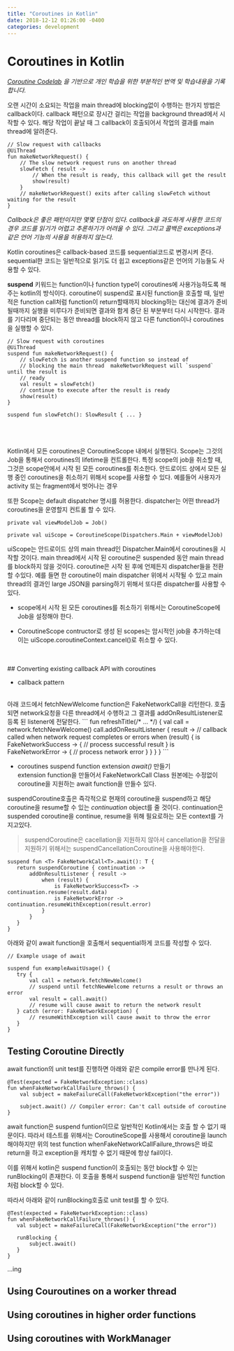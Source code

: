 ```yaml
---
title: "Coroutines in Kotlin"
date: 2018-12-12 01:26:00 -0400
categories: development
---
```


Coroutines in Kotlin
====================
_[Coroutine Codelab](https://codelabs.developers.google.com/codelabs/kotlin-coroutines)
을 기반으로 개인 학습을 위한 부분적인 번역 및 학습내용을 기록합니다._

오랜 시간이 소요되는 작업을 main thread에 blocking없이 수행하는 한가지 방법은 callback이다. callback 패턴으로 장시간 걸리는 작업을 background thread에서 시작할 수 있다. 해당 작업이 끝날 때 그 callback이 호출되어서 작업의 결과를 main thread에 알려준다.

```
// Slow request with callbacks
@UiThread
fun makeNetworkRequest() {
    // The slow network request runs on another thread
    slowFetch { result ->
        // When the result is ready, this callback will get the result
        show(result)
    }
    // makeNetworkRequest() exits after calling slowFetch without waiting for the result
}
```

*Callback은 좋은 패턴이지만 몇몇 단점이 있다. callback을 과도하게 사용한 코드의 경우 코드를 읽기가 어렵고 추론하기가 어려울 수 있다. 그리고 콜백은 exceptions과 같은 언어 기능의 사용을 허용하지 않는다.*

Kotlin coroutines은 callback-based 코드를 sequential코드로 변경시켜 준다. sequential한 코드는 일반적으로 읽기도 더 쉽고 exceptions같은 언어의 기능들도 사용할 수 있다.


**suspend** 키워드는 function이나 function type이 coroutines에 사용가능하도록 해주는 kotlin의 방식이다. coroutine이 suspend로 표시된 function을 호출할 때, 일반적은 function call처럼 function이 return할때까지 blocking하는 대신에 결과가 준비 될때까지 실행을 미루다가 준비되면 결과와 함게 중단 된 부분부터 다시 시작한다.
결과를 기다리며 중단되는 동안 thread를 block하지 않고 다른 function이나 coroutines을 실행할 수 있다.

```
// Slow request with coroutines
@UiThread
suspend fun makeNetworkRequest() {
    // slowFetch is another suspend function so instead of 
    // blocking the main thread  makeNetworkRequest will `suspend` until the result is 
    // ready
    val result = slowFetch()
    // continue to execute after the result is ready
    show(result)
}

suspend fun slowFetch(): SlowResult { ... }
```


<br>
<br>
<br>
Kotlin에서 모든 coroutines은 CoroutineScope 내에서 실행된다. Scope는 그것의 Job을 통해서 coroutines의 lifetime을 컨트롤한다. 특정 scope의 job을 취소할 때, 그것은 scope안에서 시작 된 모든 coroutines를 취소한다. 안드로이드 상에서 모든 실행 중인 coroutines을 취소하기 위해서 scope를 사용할 수 있다. 예를들어 사용자가 activity 또는 fragment에서 벗어나는 경우

또한 Scope는 default dispatcher 명시를 허용한다. dispatcher는 어떤 thread가 coroutines을 운영할지 컨트롤 할 수 있다.
```
private val viewModelJob = Job()

private val uiScope = CoroutineScope(Dispatchers.Main + viewModelJob)
```

uiScope는 안드로이드 상의 main thread인 Dispatcher.Main에서 coroutines을 시작할 것이다.
main thread에서 시작 된 coroutine은 suspended 동안 main thread를 block하지 않을 것이다.
coroutine은 시작 된 후에 언제든지 dispatcher들을 전환 할 수있다. 예를 들면 한 coroutine이 main dispatcher 위에서 시작될 수 있고 main thread의 결과인 large JSON을 parsing하기 위해서 또다른 dispatcher를 사용할 수 있다.

- scope에서 시작 된 모든 coroutines를 취소하기 위해서는 CoroutineScope에 Job을 설정해야 한다.

- CoroutineScope contructor로 생성 된 scopes는 암시적인 job을 추가하는데 이는 uiScope.coroutineContext.cancel()로 취소할 수 있다.


<br>
<br>
## Converting existing callback API with coroutines

- callback pattern
<br>
아래 코드에서 fetchNewWelcome function은 FakeNetworkCall을 리턴한다. 호출되면 network요청을 다른 thread에서 수행하고 그 결과를 addOnResultListener로 등록 된 listener에 전달한다.
```
fun refreshTitle(/* ... */) {
   val call = network.fetchNewWelcome()
   call.addOnResultListener { result ->
       // callback called when network request completes or errors
       when (result) {
           is FakeNetworkSuccess<String> -> {
               // process successful result
           }
           is FakeNetworkError -> {
               // process network error
           }
       }
   }
}
```

- coroutines
suspend function extension *await()* 만들기
<br>extension function을 만들어서 FakeNetworkCall Class 원본에는 수정없이 coroutine을 지원하는 await function을 만들수 있다.


suspendCoroutine호출은 즉각적으로 현재의 coroutine을 suspend하고 해당 coroutine을 resume할 수 있는 *continuation* object를 줄 것이다. continuation은 suspended coroutine을 continue, resume을 위해 필요로하는 모든 context를 가지고있다.

>suspendCoroutine은 cacellation을 지원하지 않아서 cancellation을 전달을 지원하기 위해서는 suspendCancellationCoroutine을 사용해야한다.
```
suspend fun <T> FakeNetworkCall<T>.await(): T {
   return suspendCoroutine { continuation ->
       addOnResultListener { result ->
           when (result) {
               is FakeNetworkSuccess<T> -> continuation.resume(result.data)
               is FakeNetworkError -> continuation.resumeWithException(result.error)
           }
       }
   }
}
```

아래와 같이 await function을 호출해서 sequential하게 코드를 작성할 수 있다.

```
// Example usage of await

suspend fun exampleAwaitUsage() {
   try {
       val call = network.fetchNewWelcome()
       // suspend until fetchNewWelcome returns a result or throws an error
       val result = call.await()
       // resume will cause await to return the network result
   } catch (error: FakeNetworkException) {
       // resumeWithException will cause await to throw the error
   }
}
```

## Testing Coroutine Directly

await function의 unit test를 진행하면 아래와 같은 compile error를 만나게 된다.
```
@Test(expected = FakeNetworkException::class)
fun whenFakeNetworkCallFailure_throws() {
    val subject = makeFailureCall(FakeNetworkException("the error"))

    subject.await() // Compiler error: Can't call outside of coroutine
}
```
await function은 suspend funtion이므로 일반적인 Kotlin에서는 호출 할 수 없기 때문이다.
따라서 테스트를 위해서는 CoroutineScope를 사용해서 coroutine을 launch해야하지만
위의 test function whenFakeNetworkCallFailure_throws은 바로 return을 하고 exception을 캐치할 수 없기 때문에 항상 fail이다.

이를 위해서 kotlin은 suspend function이 호출되는 동안 block할 수 있는 runBlocking이 존재한다. 이 호출을 통해서 suspend function을 일반적인 function처럼 block할 수 있다.

따라서 아래와 같이 runBlocking호출로 unit test를 할 수 있다.
```
@Test(expected = FakeNetworkException::class)
fun whenFakeNetworkCallFailure_throws() {
   val subject = makeFailureCall(FakeNetworkException("the error"))

   runBlocking {
       subject.await()
   }
}
```

...ing

## Using Couroutines on a worker thread


## Using coroutines in higher order functions


## Using coroutines with WorkManager

